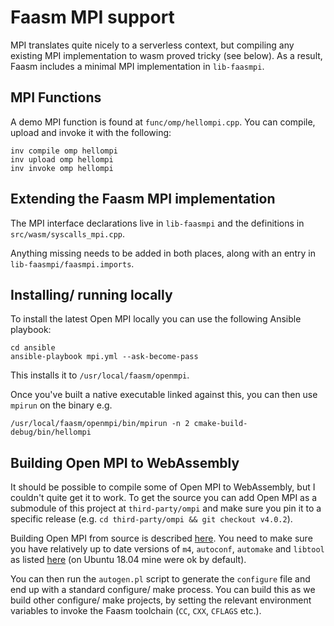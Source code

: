 # Faasm MPI support

MPI translates quite nicely to a serverless context, but compiling any existing MPI implementation
to wasm proved tricky (see below). As a result, Faasm includes a minimal MPI implementation in `lib-faasmpi`.  

## MPI Functions

A demo MPI function is found at `func/omp/hellompi.cpp`. You can compile, upload and invoke it with the following:

```
inv compile omp hellompi
inv upload omp hellompi
inv invoke omp hellompi
```

## Extending the Faasm MPI implementation

The MPI interface declarations live in `lib-faasmpi` and the definitions in `src/wasm/syscalls_mpi.cpp`.

Anything missing needs to be added in both places, along with an entry in `lib-faasmpi/faasmpi.imports`. 

## Installing/ running locally

To install the latest Open MPI locally you can use the following Ansible playbook:
 
```
cd ansible
ansible-playbook mpi.yml --ask-become-pass
```

This installs it to `/usr/local/faasm/openmpi`.

Once you've built a native executable linked against this, you can then use `mpirun` on the binary e.g.

```
/usr/local/faasm/openmpi/bin/mpirun -n 2 cmake-build-debug/bin/hellompi 
```

## Building Open MPI to WebAssembly

It should be possible to compile some of Open MPI to WebAssembly, but I couldn't quite get it to work.
To get the source you can add Open MPI as a submodule of this project at `third-party/ompi` and make 
sure you pin it to a specific release (e.g. `cd third-party/ompi && git checkout v4.0.2`).

Building Open MPI from source is described [here](https://github.com/Shillaker/ompi/blob/master/HACKING).
You need to make sure you have relatively up to date versions of `m4`, `autoconf`, `automake` and `libtool`
as listed [here](https://www.open-mpi.org/source/building.php) (on Ubuntu 18.04 mine were ok by default).

You can then run the `autogen.pl` script to generate the `configure` file and end up with a standard 
configure/ make process. You can build this as we build other configure/ make projects, by setting 
the relevant environment variables to invoke the Faasm toolchain (`CC`, `CXX`, `CFLAGS` etc.).

